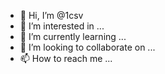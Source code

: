- 👋 Hi, I’m @1csv
- 👀 I’m interested in ...
- 🌱 I’m currently learning ...
- 💞️ I’m looking to collaborate on ...
- 📫 How to reach me ...

<!---
1csv/1csv is a ✨ special ✨ repository because its `README.md` (this file) appears on your GitHub profile.
You can click the Preview link to take a look at your changes.
--->
